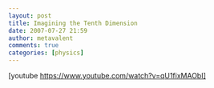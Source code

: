 ```yaml
---
layout: post
title: Imagining the Tenth Dimension
date: 2007-07-27 21:59
author: metavalent
comments: true
categories: [physics]
---
```

[youtube https://www.youtube.com/watch?v=qU1fixMAObI]

